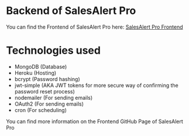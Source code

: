 # Backend of SalesAlert Pro
You can find the Frontend of SalesAlert Pro here: [SalesAlert Pro Frontend](https://github.com/tatukristiani/shop-scraper-frontend)

# Technologies used
- MongoDB (Database)
- Heroku (Hosting)
- bcrypt (Password hashing)
- jwt-simple (AKA JWT tokens for more secure way of confirming the password reset process)
- nodemailer (For sending emails)
- OAuth2 (For sending emails)
- cron (For scheduling)

You can find more information on the Frontend GitHub Page of SalesAlert Pro
